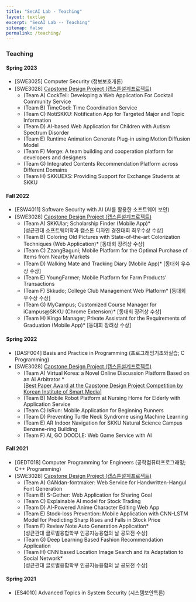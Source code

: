 ```yaml
---
title: "SecAI Lab - Teaching"
layout: textlay
excerpt: "SecAI Lab -- Teaching"
sitemap: false
permalink: /teaching/
---
```


### Teaching

#### Spring 2023
* [SWE3025] Computer Security (정보보호개론) 
* [SWE3028] <a href="https://github.com/SecAI-Lab/SWE3028-Spring-2023/" target="_blank">Capstone Design Project (캡스톤설계프로젝트)</a>
  - (Team A) CockTell: Developing a Web Application For Cocktail Community Service
  - (Team B) TimeCodi: Time Coordination Service
  - (Team C) NotiSKKU: Notification App for Targeted Major and Topic Information
  - (Team D) AI-based Web Application for Children with Autism Spectrum Disorder 
  - (Team E) Runtime Animation Generate Plug-in using Motion Diffusion Model
  - (Team F) Merge: A team building and cooperation platform for developers and designers
  - (Team G) Integrated Contents Recommendation Platform across Different Domains
  - (Team H) SKKUEXS: Providing Support for Exchange Students at SKKU

#### Fall 2022
* [ESW4011] Software Security with AI (AI를 활용한 소프트웨어 보안)
* [SWE3028] <a href="https://github.com/SecAI-Lab/SWE3028-Fall-2022/" target="_blank">Capstone Design Project (캡스톤설계프로젝트)</a>
  - (Team A) SKKUlar; Scholarship Finder (Mobile App)* <br>
    [성균관대 소프트웨어학과 캡스톤 디자인 경진대회 최우수상 수상]
  - (Team B) Coloring Old Pictures with State-of-the-art Colorization Techniques (Web Application)* [동대회 장려상 수상]
  - (Team C) ZzangBaguni; Mobile Platform for the Optimal Purchase of Items from Nearby Markets
  - (Team D) Walking Mate and Tracking Diary (Mobile App)* [동대회 우수상 수상]
  - (Team E) YoungFarmer; Mobile Platform for Farm Products' Transactions
  - (Team F) Skkudo; College Club Management Web Platform* [동대회 우수상 수상]
  - (Team G) MyCampus; Customized Course Manager for iCampus@SKKU (Chrome Extension)* [동대회 장려상 수상]
  - (Team H) Kingo Manager; Private Assistant for the Requirements of Graduation (Mobile App)* [동대회 장려상 수상]

#### Spring 2022
* [DASF004] Basis and Practice in Programming (프로그래밍기초와실습; C Programming)
* [SWE3028] <a href="https://github.com/SecAI-Lab/SWE3028-Spring-2022/" target="_blank">Capstone Design Project (캡스톤설계프로젝트)</a>
  - (Team A) Virtual Korea: a Novel Online Discussion Platform Based on an AI Arbitrator * <br>
    <a href="https://kism.or.kr/bbs/board.php?bo_table=AL01000000&wr_id=355" target="_blank">[Best Paper Award at the Capstone Design Project Competition by Korean Institute of Smart Media]</a>
  - (Team B) Mobile Robot Platform at Nursing Home for Elderly with Application Service
  - (Team C) IsRun: Mobile Application for Beginning Runners
  - (Team D) Preventing Turtle Neck Syndrome using Machine Learning
  - (Team E) AR Indoor Navigation for SKKU Natural Science Campus Benzene-ring Building
  - (Team F) AI, GO DOODLE: Web Game Service with AI

#### Fall 2021
* [GEDT018] Computer Programming for Engineers (공학컴퓨터프로그래밍; C++ Programming)
* [SWE3028] <a href="https://github.com/SecAI-Lab/SWE3028-Fall-2021/" target="_blank">Capstone Design Project (캡스톤설계프로젝트)</a>
  - (Team A) GANdan-fontmaker: Web Service for Handwritten-Hangul Font Generation
  - (Team B) S-Gether: Web Application for Sharing Goal
  - (Team C) Explainable AI model for Stock Trading
  - (Team D) AI-Powered Anime Character Editing Web App
  - (Team E) Stock-loss Prevention: Mobile Application with CNN-LSTM Model for Predicting Sharp Rises and Falls in Stock Price
  - (Team F) Review Note Auto Generation Application* <br>
    [성균관대 글로벌융합학부 인공지능융합의 날 공모전 수상]
  - (Team G) Deep Learning Based Fashion Recommendation Application
  - (Team H) CNN based Location Image Search and its Adaptation to Social Network* <br>
    [성균관대 글로벌융합학부 인공지능융합의 날 공모전 수상]

#### Spring 2021
* [ES4010] Advanced Topics in System Security (시스템보안특론) 

